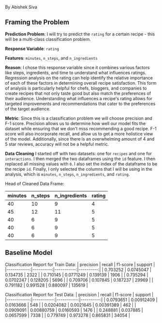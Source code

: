 By Abishek Siva
## Framing the Problem

**Prediction Problem**: I will try to predict the `rating` for a certain recipe - this will be a multi-class classification problem.

**Response Variable**: `rating`

**Features**: `minutes`, `n_steps`, and `n_ingredients`

**Reason**: I chose this response variable since it combines various factors like steps, ingredients, and time to understand what influences ratings. Regression analysis on the rating can help identify the relative importance of each of these factors in determining overall recipe satisfaction. This form of analysis is particularly helpful for chefs, bloggers, and companies to create recipes that not only taste good but also match the preferences of their audience. Understanding what influences a recipe's rating allows for targeted improvements and recommendations that cater to the preferences of the target audience.

**Metric**: Since this is a classification problem we will choose precision and F-1 score. Precision allows us to determine how well our model fits the dataset while ensuring that we don't miss recommending a good recipe. F-1 score will also incorporate recall, and allow us to get a more holistice view of the model. Additionally, since there is an overwhelming amount of 4 and 5 star reviews, accuracy will not be a helpful metric.

**Data Cleaning**
I started off with two datasets: one for `recipes` and one for `interactions`. I then merged the two dataframes using the `id` feature. I then replaced all missing values with `0`. I also set the index of the dataframe to be the recipe `id`. Finally, I only selected the columns that I will be using in the analysis, which is `minutes`, `n_steps`, `n_ingredients`, and `rating`.

Head of Cleaned Data Frame:

|   minutes |   n_steps |   n_ingredients |   rating |
|:----------|:----------|:----------------|:---------|
|        40 |        10 |               9 |        4 |
|        45 |        12 |              11 |        5 |
|        40 |         6 |               9 |        5 |
|        40 |         6 |               9 |        5 |
|        40 |         6 |               9 |        5 |

## Baseline Model

Classification Report for Train Data:
|   precision |    recall |   f1-score |   support |
|------------:|----------:|-----------:|----------:|
|    0.703252 | 0.0745047 |   0.134735 |      2322 |
|    0.710145 | 0.0771249 |   0.139139 |      1906 |
|    0.735294 | 0.0702247 |   0.128205 |      5696 |
|    0.709706 | 0.107845  |   0.187237 |     29969 |
|    0.791182 | 0.991528  |   0.880097 |    135619 |

Classification Report for Test Data:
|   precision |     recall |   f1-score |   support |
|------------:|-----------:|-----------:|----------:|
|   0.0793651 | 0.00912409 | 0.0163666  |       548 |
|   0.0204082 | 0.0021645  | 0.00391389 |       462 |
|   0.0909091 | 0.00880759 | 0.0160593  |      1476 |
|   0.248881  | 0.037885   | 0.0657599  |      7338 |
|   0.779749  | 0.973278   | 0.865831   |     34054 |